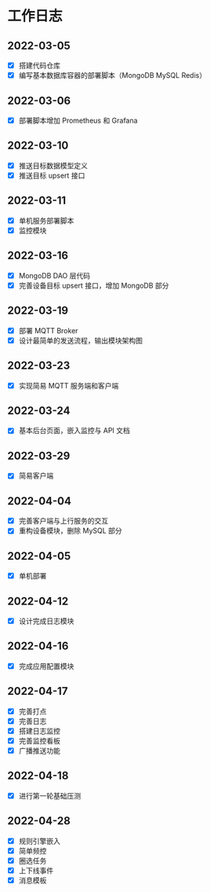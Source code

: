 # 工作日志

## 2022-03-05

- [x] 搭建代码仓库
- [x] 编写基本数据库容器的部署脚本（MongoDB MySQL Redis）

## 2022-03-06

- [x] 部署脚本增加 Prometheus 和 Grafana

## 2022-03-10

- [x] 推送目标数据模型定义
- [x] 推送目标 upsert 接口

## 2022-03-11

- [x] 单机服务部署脚本
- [x] 监控模块

## 2022-03-16

- [x] MongoDB DAO 层代码
- [x] 完善设备目标 upsert 接口，增加 MongoDB 部分

## 2022-03-19

- [x] 部署 MQTT Broker
- [x] 设计最简单的发送流程，输出模块架构图

## 2022-03-23

- [x] 实现简易 MQTT 服务端和客户端

## 2022-03-24

- [x] 基本后台页面，嵌入监控与 API 文档

## 2022-03-29

- [x] 简易客户端

## 2022-04-04

- [x] 完善客户端与上行服务的交互
- [x] 重构设备模块，删除 MySQL 部分

## 2022-04-05

- [x] 单机部署

## 2022-04-12

- [x] 设计完成日志模块

## 2022-04-16

- [x] 完成应用配置模块

## 2022-04-17

- [x] 完善打点
- [x] 完善日志
- [x] 搭建日志监控
- [x] 完善监控看板
- [x] 广播推送功能

## 2022-04-18

- [x] 进行第一轮基础压测

## 2022-04-28

- [x] 规则引擎嵌入
- [x] 简单频控
- [x] 圈选任务
- [x] 上下线事件
- [x] 消息模板
